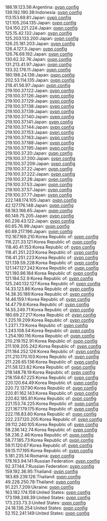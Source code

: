 186.19.123.56:Argentina: [ovpn config](vpn/186_19_123_56.ovpn)  
139.192.190.38:Indonesia: [ovpn config](vpn/139_192_190_38.ovpn)  
113.153.69.81:Japan: [ovpn config](vpn/113_153_69_81.ovpn)  
121.105.204.135:Japan: [ovpn config](vpn/121_105_204_135.ovpn)  
124.150.221.224:Japan: [ovpn config](vpn/124_150_221_224.ovpn)  
125.15.42.132:Japan: [ovpn config](vpn/125_15_42_132.ovpn)  
125.203.133.200:Japan: [ovpn config](vpn/125_203_133_200.ovpn)  
126.25.181.203:Japan: [ovpn config](vpn/126_25_181_203.ovpn)  
126.4.127.3:Japan: [ovpn config](vpn/126_4_127_3.ovpn)  
126.76.69.192:Japan: [ovpn config](vpn/126_76_69_192.ovpn)  
130.62.32.76:Japan: [ovpn config](vpn/130_62_32_76.ovpn)  
131.213.41.97:Japan: [ovpn config](vpn/131_213_41_97.ovpn)  
133.32.176.11:Japan: [ovpn config](vpn/133_32_176_11.ovpn)  
180.198.24.136:Japan: [ovpn config](vpn/180_198_24_136.ovpn)  
202.53.114.135:Japan: [ovpn config](vpn/202_53_114_135.ovpn)  
218.41.56.97:Japan: [ovpn config](vpn/218_41_56_97.ovpn)  
219.100.37.122:Japan: [ovpn config](vpn/219_100_37_122.ovpn)  
219.100.37.126:Japan: [ovpn config](vpn/219_100_37_126.ovpn)  
219.100.37.129:Japan: [ovpn config](vpn/219_100_37_129.ovpn)  
219.100.37.138:Japan: [ovpn config](vpn/219_100_37_138.ovpn)  
219.100.37.139:Japan: [ovpn config](vpn/219_100_37_139.ovpn)  
219.100.37.140:Japan: [ovpn config](vpn/219_100_37_140.ovpn)  
219.100.37.141:Japan: [ovpn config](vpn/219_100_37_141.ovpn)  
219.100.37.144:Japan: [ovpn config](vpn/219_100_37_144.ovpn)  
219.100.37.153:Japan: [ovpn config](vpn/219_100_37_153.ovpn)  
219.100.37.163:Japan: [ovpn config](vpn/219_100_37_163.ovpn)  
219.100.37.188:Japan: [ovpn config](vpn/219_100_37_188.ovpn)  
219.100.37.195:Japan: [ovpn config](vpn/219_100_37_195.ovpn)  
219.100.37.20:Japan: [ovpn config](vpn/219_100_37_20.ovpn)  
219.100.37.200:Japan: [ovpn config](vpn/219_100_37_200.ovpn)  
219.100.37.209:Japan: [ovpn config](vpn/219_100_37_209.ovpn)  
219.100.37.22:Japan: [ovpn config](vpn/219_100_37_22.ovpn)  
219.100.37.222:Japan: [ovpn config](vpn/219_100_37_222.ovpn)  
219.100.37.28:Japan: [ovpn config](vpn/219_100_37_28.ovpn)  
219.100.37.53:Japan: [ovpn config](vpn/219_100_37_53.ovpn)  
219.100.37.57:Japan: [ovpn config](vpn/219_100_37_57.ovpn)  
219.100.37.77:Japan: [ovpn config](vpn/219_100_37_77.ovpn)  
222.148.174.105:Japan: [ovpn config](vpn/222_148_174_105.ovpn)  
42.127.176.148:Japan: [ovpn config](vpn/42_127_176_148.ovpn)  
58.183.166.65:Japan: [ovpn config](vpn/58_183_166_65.ovpn)  
60.149.75.205:Japan: [ovpn config](vpn/60_149_75_205.ovpn)  
60.239.43.122:Japan: [ovpn config](vpn/60_239_43_122.ovpn)  
60.65.76.99:Japan: [ovpn config](vpn/60_65_76_99.ovpn)  
60.69.217.196:Japan: [ovpn config](vpn/60_69_217_196.ovpn)  
112.167.169.210:Korea Republic of: [ovpn config](vpn/112_167_169_210.ovpn)  
118.221.33.121:Korea Republic of: [ovpn config](vpn/118_221_33_121.ovpn)  
118.40.41.153:Korea Republic of: [ovpn config](vpn/118_40_41_153.ovpn)  
118.41.251.223:Korea Republic of: [ovpn config](vpn/118_41_251_223.ovpn)  
118.41.251.223:Korea Republic of: [ovpn config](vpn/118_41_251_223.ovpn)  
121.139.59.228:Korea Republic of: [ovpn config](vpn/121_139_59_228.ovpn)  
121.147.127.242:Korea Republic of: [ovpn config](vpn/121_147_127_242.ovpn)  
121.180.86.184:Korea Republic of: [ovpn config](vpn/121_180_86_184.ovpn)  
121.184.52.9:Korea Republic of: [ovpn config](vpn/121_184_52_9.ovpn)  
125.240.132.127:Korea Republic of: [ovpn config](vpn/125_240_132_127.ovpn)  
14.33.123.86:Korea Republic of: [ovpn config](vpn/14_33_123_86.ovpn)  
14.38.30.186:Korea Republic of: [ovpn config](vpn/14_38_30_186.ovpn)  
14.46.159.1:Korea Republic of: [ovpn config](vpn/14_46_159_1.ovpn)  
14.47.79.6:Korea Republic of: [ovpn config](vpn/14_47_79_6.ovpn)  
14.55.249.71:Korea Republic of: [ovpn config](vpn/14_55_249_71.ovpn)  
180.69.27.217:Korea Republic of: [ovpn config](vpn/180_69_27_217.ovpn)  
1.225.19.209:Korea Republic of: [ovpn config](vpn/1_225_19_209.ovpn)  
1.237.1.73:Korea Republic of: [ovpn config](vpn/1_237_1_73.ovpn)  
1.243.108.54:Korea Republic of: [ovpn config](vpn/1_243_108_54.ovpn)  
1.254.190.116:Korea Republic of: [ovpn config](vpn/1_254_190_116.ovpn)  
210.219.152.91:Korea Republic of: [ovpn config](vpn/210_219_152_91.ovpn)  
211.109.205.242:Korea Republic of: [ovpn config](vpn/211_109_205_242.ovpn)  
211.184.252.126:Korea Republic of: [ovpn config](vpn/211_184_252_126.ovpn)  
211.210.170.103:Korea Republic of: [ovpn config](vpn/211_210_170_103.ovpn)  
211.226.65.136:Korea Republic of: [ovpn config](vpn/211_226_65_136.ovpn)  
211.58.123.82:Korea Republic of: [ovpn config](vpn/211_58_123_82.ovpn)  
218.148.78.19:Korea Republic of: [ovpn config](vpn/218_148_78_19.ovpn)  
218.158.67.225:Korea Republic of: [ovpn config](vpn/218_158_67_225.ovpn)  
220.120.64.49:Korea Republic of: [ovpn config](vpn/220_120_64_49.ovpn)  
220.72.137.90:Korea Republic of: [ovpn config](vpn/220_72_137_90.ovpn)  
220.81.162.143:Korea Republic of: [ovpn config](vpn/220_81_162_143.ovpn)  
220.82.185.81:Korea Republic of: [ovpn config](vpn/220_82_185_81.ovpn)  
221.153.74.225:Korea Republic of: [ovpn config](vpn/221_153_74_225.ovpn)  
221.167.179.175:Korea Republic of: [ovpn config](vpn/221_167_179_175.ovpn)  
222.116.83.60:Korea Republic of: [ovpn config](vpn/222_116_83_60.ovpn)  
222.237.120.205:Korea Republic of: [ovpn config](vpn/222_237_120_205.ovpn)  
39.112.240.105:Korea Republic of: [ovpn config](vpn/39_112_240_105.ovpn)  
58.236.142.74:Korea Republic of: [ovpn config](vpn/58_236_142_74.ovpn)  
58.236.2.46:Korea Republic of: [ovpn config](vpn/58_236_2_46.ovpn)  
58.77.185.73:Korea Republic of: [ovpn config](vpn/58_77_185_73.ovpn)  
59.11.120.67:Korea Republic of: [ovpn config](vpn/59_11_120_67.ovpn)  
59.15.117.195:Korea Republic of: [ovpn config](vpn/59_15_117_195.ovpn)  
5.181.235.14:Romania: [ovpn config](vpn/5_181_235_14.ovpn)  
178.163.94.141:Russian Federation: [ovpn config](vpn/178_163_94_141.ovpn)  
92.37.144.7:Russian Federation: [ovpn config](vpn/92_37_144_7.ovpn)  
159.192.36.95:Thailand: [ovpn config](vpn/159_192_36_95.ovpn)  
183.89.239.126:Thailand: [ovpn config](vpn/183_89_239_126.ovpn)  
49.228.250.78:Thailand: [ovpn config](vpn/49_228_250_78.ovpn)  
91.221.7.209:Ukraine: [ovpn config](vpn/91_221_7_209.ovpn)  
163.182.174.159:United States: [ovpn config](vpn/163_182_174_159.ovpn)  
173.198.248.39:United States: [ovpn config](vpn/173_198_248_39.ovpn)  
173.233.73.3:United States: [ovpn config](vpn/173_233_73_3.ovpn)  
24.18.136.254:United States: [ovpn config](vpn/24_18_136_254.ovpn)  
52.152.241.149:United States: [ovpn config](vpn/52_152_241_149.ovpn)  
